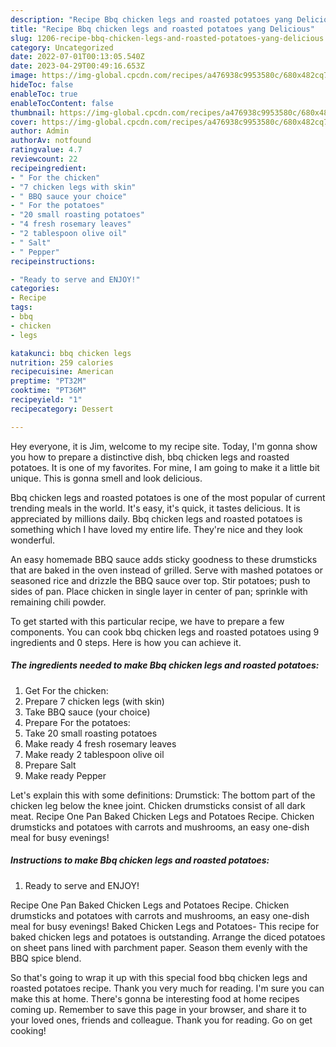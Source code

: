 ```yaml
---
description: "Recipe Bbq chicken legs and roasted potatoes yang Delicious"
title: "Recipe Bbq chicken legs and roasted potatoes yang Delicious"
slug: 1206-recipe-bbq-chicken-legs-and-roasted-potatoes-yang-delicious
category: Uncategorized
date: 2022-07-01T00:13:05.540Z
date: 2023-04-29T00:49:16.653Z
image: https://img-global.cpcdn.com/recipes/a476938c9953580c/680x482cq70/bbq-chicken-legs-and-roasted-potatoes-recipe-main-photo.jpg
hideToc: false
enableToc: true
enableTocContent: false
thumbnail: https://img-global.cpcdn.com/recipes/a476938c9953580c/680x482cq70/bbq-chicken-legs-and-roasted-potatoes-recipe-main-photo.jpg
cover: https://img-global.cpcdn.com/recipes/a476938c9953580c/680x482cq70/bbq-chicken-legs-and-roasted-potatoes-recipe-main-photo.jpg
author: Admin
authorAv: notfound
ratingvalue: 4.7
reviewcount: 22
recipeingredient:
- " For the chicken"
- "7 chicken legs with skin"
- " BBQ sauce your choice"
- " For the potatoes"
- "20 small roasting potatoes"
- "4 fresh rosemary leaves"
- "2 tablespoon olive oil"
- " Salt"
- " Pepper"
recipeinstructions:

- "Ready to serve and ENJOY!"
categories:
- Recipe
tags:
- bbq
- chicken
- legs

katakunci: bbq chicken legs 
nutrition: 259 calories
recipecuisine: American
preptime: "PT32M"
cooktime: "PT36M"
recipeyield: "1"
recipecategory: Dessert

---
```



Hey everyone, it is Jim, welcome to my recipe site. Today, I'm gonna show you how to prepare a distinctive dish, bbq chicken legs and roasted potatoes. It is one of my favorites. For mine, I am going to make it a little bit unique. This is gonna smell and look delicious.

Bbq chicken legs and roasted potatoes is one of the most popular of current trending meals in the world. It's easy, it's quick, it tastes delicious. It is appreciated by millions daily. Bbq chicken legs and roasted potatoes is something which I have loved my entire life. They're nice and they look wonderful.

An easy homemade BBQ sauce adds sticky goodness to these drumsticks that are baked in the oven instead of grilled. Serve with mashed potatoes or seasoned rice and drizzle the BBQ sauce over top. Stir potatoes; push to sides of pan. Place chicken in single layer in center of pan; sprinkle with remaining chili powder.


To get started with this particular recipe, we have to prepare a few components. You can cook bbq chicken legs and roasted potatoes using 9 ingredients and 0 steps. Here is how you can achieve it.

<!--inarticleads1-->

##### The ingredients needed to make Bbq chicken legs and roasted potatoes:

1. Get  For the chicken:
1. Prepare 7 chicken legs (with skin)
1. Take  BBQ sauce (your choice)
1. Prepare  For the potatoes:
1. Take 20 small roasting potatoes
1. Make ready 4 fresh rosemary leaves
1. Make ready 2 tablespoon olive oil
1. Prepare  Salt
1. Make ready  Pepper


Let&#39;s explain this with some definitions: Drumstick: The bottom part of the chicken leg below the knee joint. Chicken drumsticks consist of all dark meat. Recipe One Pan Baked Chicken Legs and Potatoes Recipe. Chicken drumsticks and potatoes with carrots and mushrooms, an easy one-dish meal for busy evenings! 

<!--inarticleads2-->

##### Instructions to make Bbq chicken legs and roasted potatoes:


1. Ready to serve and ENJOY!

Recipe One Pan Baked Chicken Legs and Potatoes Recipe. Chicken drumsticks and potatoes with carrots and mushrooms, an easy one-dish meal for busy evenings! Baked Chicken Legs and Potatoes- This recipe for baked chicken legs and potatoes is outstanding. Arrange the diced potatoes on sheet pans lined with parchment paper. Season them evenly with the BBQ spice blend. 

So that's going to wrap it up with this special food bbq chicken legs and roasted potatoes recipe. Thank you very much for reading. I'm sure you can make this at home. There's gonna be interesting food at home recipes coming up. Remember to save this page in your browser, and share it to your loved ones, friends and colleague. Thank you for reading. Go on get cooking!
